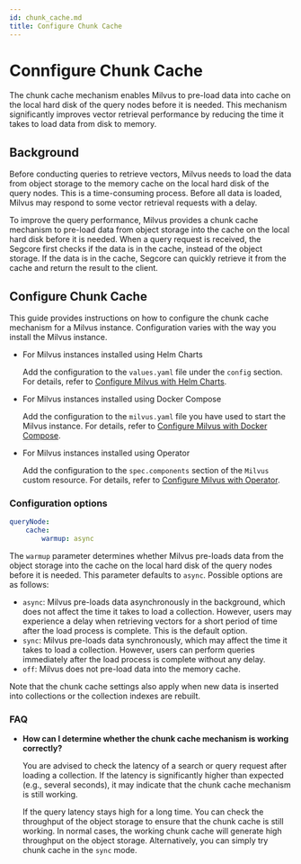 ```yaml
---
id: chunk_cache.md
title: Configure Chunk Cache
---
```


# Connfigure Chunk Cache

The chunk cache mechanism enables Milvus to pre-load data into cache on the local hard disk of the query nodes before it is needed. This mechanism significantly improves vector retrieval performance by reducing the time it takes to load data from disk to memory.

## Background

Before conducting queries to retrieve vectors, Milvus needs to load the data from object storage to the memory cache on the local hard disk of the query nodes. This is a time-consuming process. Before all data is loaded, Milvus may respond to some vector retrieval requests with a delay.

To improve the query performance, Milvus provides a chunk cache mechanism to pre-load data from object storage into the cache on the local hard disk before it is needed. When a query request is received, the Segcore first checks if the data is in the cache, instead of the object storage. If the data is in the cache, Segcore can quickly retrieve it from the cache and return the result to the client.

## Configure Chunk Cache

This guide provides instructions on how to configure the chunk cache mechanism for a Milvus instance. Configuration varies with the way you install the Milvus instance.

- For Milvus instances installed using Helm Charts

  Add the configuration to the `values.yaml` file under the `config` section. For details, refer to [Configure Milvus with Helm Charts](configure-helm.md).

- For Milvus instances installed using Docker Compose

  Add the configuration to the `milvus.yaml` file you have used to start the Milvus instance. For details, refer to [Configure Milvus with Docker Compose](configure-docker.md).

- For Milvus instances installed using Operator

  Add the configuration to the `spec.components` section of the `Milvus` custom resource. For details, refer to [Configure Milvus with Operator](configure_operator.md).

### Configuration options

```yaml
queryNode:
    cache:
        warmup: async
```

The `warmup` parameter determines whether Milvus pre-loads data from the object storage into the cache on the local hard disk of the query nodes before it is needed. This parameter defaults to `async`. Possible options are as follows:

- `async`: Milvus pre-loads data asynchronously in the background, which does not affect the time it takes to load a collection. However, users may experience a delay when retrieving vectors for a short period of time after the load process is complete.  This is the default option.
- `sync`: Milvus pre-loads data synchronously, which may affect the time it takes to load a collection. However, users can perform queries immediately after the load process is complete without any delay. 
- `off`: Milvus does not pre-load data into the memory cache.

Note that the chunk cache settings also apply when new data is inserted into collections or the collection indexes are rebuilt.

### FAQ

- **How can I determine whether the chunk cache mechanism is working correctly?**

    You are advised to check the latency of a search or query request after loading a collection. If the latency is significantly higher than expected (e.g., several seconds), it may indicate that the chunk cache mechanism is still working.

    If the query latency stays high for a long time. You can check the throughput of the object storage to ensure that the chunk cache is still working. In normal cases, the working chunk cache will generate high throughput on the object storage. Alternatively, you can simply try chunk cache in the `sync` mode.

